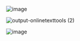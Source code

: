 ![image](https://github.com/user-attachments/assets/c92d9b9f-4d66-4158-84c9-cb3d44732ba7)


![output-onlinetexttools (2)](https://github.com/user-attachments/assets/a80b6f04-bf20-4c58-ac93-4a31bdd8cf56)



![image](https://github.com/user-attachments/assets/516ee425-1cd0-42f4-b0b0-fcc8589d9569)
